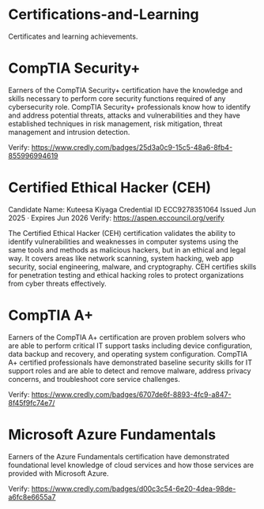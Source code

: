 # Certifications-and-Learning
Certificates and learning achievements.  

# CompTIA Security+

Earners of the CompTIA Security+ certification have the knowledge and skills necessary to perform core security functions required of any cybersecurity role. CompTIA Security+ professionals know how to identify and address potential threats, attacks and vulnerabilities and they have established techniques in risk management, risk mitigation, threat management and intrusion detection.

Verify: https://www.credly.com/badges/25d3a0c9-15c5-48a6-8fb4-855996994619

# Certified Ethical Hacker (CEH)

Candidate Name: Kuteesa Kiyaga
Credential ID ECC9278351064
Issued Jun 2025 · Expires Jun 2026
Verify: https://aspen.eccouncil.org/verify

The Certified Ethical Hacker (CEH) certification validates the ability to identify vulnerabilities and weaknesses in computer systems using the same tools and methods as malicious hackers, but in an ethical and legal way. It covers areas like network scanning, system hacking, web app security, social engineering, malware, and cryptography. CEH certifies skills for penetration testing and ethical hacking roles to protect organizations from cyber threats effectively.

# CompTIA A+
Earners of the CompTIA A+ certification are proven problem solvers who are able to perform critical IT support tasks including device configuration, data backup and recovery, and operating system configuration. CompTIA A+ certified professionals have demonstrated baseline security skills for IT support roles and are able to detect and remove malware, address privacy concerns, and troubleshoot core service challenges.

Verify: https://www.credly.com/badges/6707de6f-8893-4fc9-a847-8f45f9fc74e7/

# Microsoft Azure Fundamentals
Earners of the Azure Fundamentals certification have demonstrated foundational level knowledge of cloud services and how those services are provided with Microsoft Azure.

Verify: https://www.credly.com/badges/d00c3c54-6e20-4dea-98de-a6fc8e6655a7
